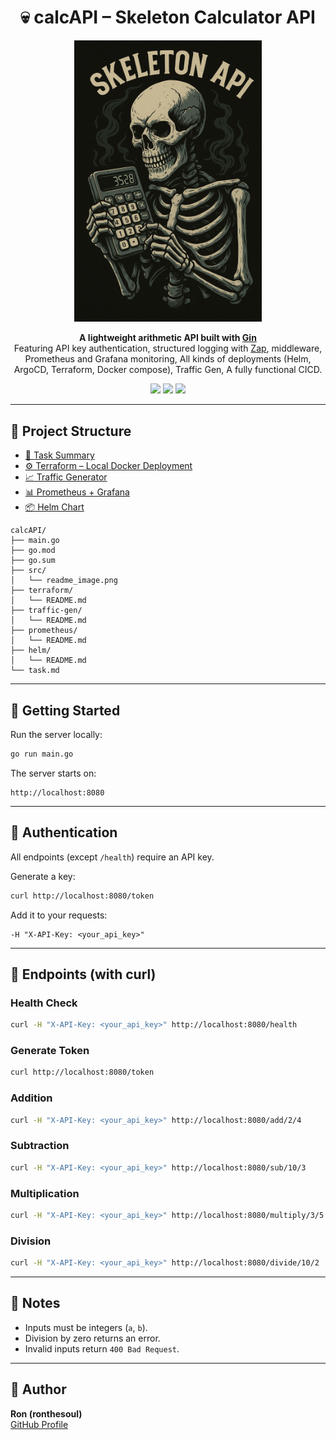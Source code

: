 <h1 align="center">💀 calcAPI – Skeleton Calculator API</h1>

<p align="center">
  <img src="src/readme_image.png" alt="calcAPI Logo" width="300" />
</p>

<p align="center">
  <b>A lightweight arithmetic API built with <a href="https://github.com/gin-gonic/gin">Gin</a></b><br/>
  Featuring API key authentication, structured logging with <a href="https://github.com/uber-go/zap">Zap</a>, middleware, Prometheus and Grafana monitoring, All kinds of deployments (Helm, ArgoCD, Terraform, Docker compose), Traffic Gen, A fully functional CICD.
</p>

<p align="center">
  <img src="https://img.shields.io/badge/Go-1.23+-00ADD8?logo=go&logoColor=white" />
  <img src="https://img.shields.io/badge/Framework-Gin-green?logo=go" />
  <img src="https://img.shields.io/badge/License-MIT-blue" />
</p>

---

## 📂 Project Structure

- [📌 Task Summary](./task.md)
- [⚙️ Terraform – Local Docker Deployment](./terraform/README.md)
- [📈 Traffic Generator](./traffic-gen/README.md)
- [📊 Prometheus + Grafana](./prometheus/README.md)
- [📦 Helm Chart](./helm/README.md)

```
calcAPI/
├── main.go
├── go.mod
├── go.sum
├── src/
│   └── readme_image.png
├── terraform/
│   └── README.md
├── traffic-gen/
│   └── README.md
├── prometheus/
│   └── README.md
├── helm/
│   └── README.md
└── task.md
```

---

## 🚀 Getting Started

Run the server locally:

```bash
go run main.go
```

The server starts on:

```
http://localhost:8080
```

---

## 🔑 Authentication

All endpoints (except `/health`) require an API key.

Generate a key:
```bash
curl http://localhost:8080/token
```

Add it to your requests:
```
-H "X-API-Key: <your_api_key>"
```

---

## 📡 Endpoints (with curl)

### Health Check
```bash
curl -H "X-API-Key: <your_api_key>" http://localhost:8080/health
```

### Generate Token
```bash
curl http://localhost:8080/token
```

### Addition
```bash
curl -H "X-API-Key: <your_api_key>" http://localhost:8080/add/2/4
```

### Subtraction
```bash
curl -H "X-API-Key: <your_api_key>" http://localhost:8080/sub/10/3
```

### Multiplication
```bash
curl -H "X-API-Key: <your_api_key>" http://localhost:8080/multiply/3/5
```

### Division
```bash
curl -H "X-API-Key: <your_api_key>" http://localhost:8080/divide/10/2
```

---

## 📝 Notes

- Inputs must be integers (`a`, `b`).
- Division by zero returns an error.
- Invalid inputs return `400 Bad Request`.

---

## 👤 Author

**Ron (ronthesoul)**  
[GitHub Profile](https://github.com/ronthesoul)

